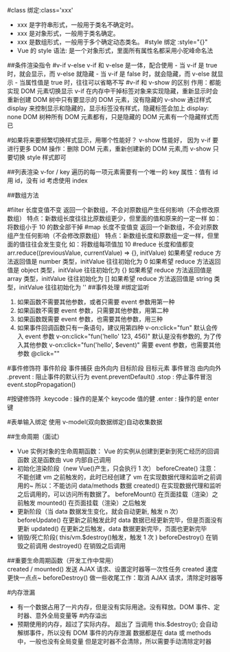 #class 绑定:class='xxx'

- xxx 是字符串形式，一般用于类名不确定时。
- xxx 是对象形式，一般用于类名确定。
- xxx 是数组形式，一般用于多个确定动态类名。
  #style 绑定 :style="{}"
- Vue 的 style 语法: 是一个对象形式，里面所有属性名都采用小驼峰命名法

##条件渲染指令
#v-if v-else
v-if 和 v-else 是一体，配合使用 - 当 v-if 是 true 时，就会显示，而 v-else 就隐藏 - 当 v-if 是 false 时，就会隐藏，而 v-else 就显示 - 当属性值是 true 时，往往可以省略不写
#v-if 和 v-show 的区别
作用：都能实现 DOM 元素切换显示
v-if 在内存中干掉标签对象来实现隐藏，重新显示时会重新创建
DOM 树中只有要显示的 DOM 元素，没有隐藏的
v-show 通过样式 display 来控制显示和隐藏的，显示标签没有样式，隐藏标签会加上 display: none
DOM 树种所有 DOM 元素都有，只是隐藏的 DOM 元素有一个隐藏样式而已

#如果将来要频繁切换样式显示，用哪个性能好？
v-show 性能好，
因为 v-if 要进行更多 DOM 操作：删除 DOM 元素，重新创建新的 DOM 元素,而 v-show 只要切换 style 样式即可

##列表渲染
v-for / key
遍历的每一项元素需要有一个唯一的 key 属性：值有 id 用 id，没有 id 考虑使用 index

##数组方法

#filter 长度变值不变
返回一个新数组，不会对原数组产生任何影响（不会修改原数组）
特点：新数组长度往往比原数组更少，但里面的值和原来的一定一样
如：将数组小于 10 的数全部干掉
#map 长度不变值变
返回一个新数组，不会对原数组产生任何影响（不会修改原数组）
特点：新数组长度和原数组一定一样，但里面的值往往会发生变化
如：将数组每项值加 10
#reduce 长度和值都变
arr.reduce((previousValue, currentValue) => {}, initValue)
如果希望 reduce 方法返回值是 number 类型，initValue 往往初始化为 0
如果希望 reduce 方法返回值是 object 类型，initValue 往往初始化为 {}
如果希望 reduce 方法返回值是 array 类型，initValue 往往初始化为 []
如果希望 reduce 方法返回值是 string 类型，initValue 往往初始化为 '' ##事件处理 #绑定监听

1. 如果函数不需要其他参数，或者只需要 event 参数用第一种
2. 如果函数不需要 event 参数，只需要其他参数，用第二种
3. 如果函数既需要 event 参数，也需要其他参数，用三种
4. 如果事件回调函数只有一条语句，建议用第四种
   v-on:click="fun" 默认会传入 event 参数
   v-on:click="fun('hello' 123, 456)" 默认是没有参数的, 为了传入其他参数
   v-on:click="fun('hello', \$event)" 需要 event 参数，也需要其他参数
   @click=""

#事件修饰符
事件阶段
事件捕获 由外向内
目标阶段 目标元素
事件冒泡 由内向外
.prevent : 阻止事件的默认行为 event.preventDefault()
.stop : 停止事件冒泡 event.stopPropagation()

#按键修饰符
.keycode : 操作的是某个 keycode 值的健
.enter : 操作的是 enter 键

#表单输入绑定
使用 v-model(双向数据绑定)自动收集数据

##生命周期（面试）

- Vue 实例对象的生命周期函数：
  Vue 的实例从创建到更新到死亡经历的回调函数
  这是函数由 vue 内部自己调用
- 初始化渲染阶段（new Vue()产生，只会执行 1 次）
  beforeCreate()
  注意：不能创建 vm 之前触发的，此时已经创建了 vm
  在实现数据代理和监听之前调用的~
  所以：不能访问 data/methods 数据
  created()
  在实现数据代理和监听之后调用的，可以访问所有数据了。
  beforeMount()
  在页面挂载（渲染）之前触发
  mounted()
  在页面挂载（渲染）之后触发
- 更新阶段（当 data 数据发生变化，就会自动更新, 触发 n 次）
  beforeUpdate()
  在更新之前触发此时 data 数据已经更新完毕，但是页面没有更新
  updated()
  在更新之后触发，data 数据更新完毕，页面也更新完毕
- 销毁/死亡阶段( this/vm.\$destroy()触发，触发 1 次 )
  beforeDestroy() 在销毁之前调用
  destroyed() 在销毁之后调用

##重要生命周期函数（开发工作中常用）  
 created / mounted()
发送 AJAX 请求、设置定时器等一次性任务
created 速度更快一点点~
beforeDestroy()
做一些收尾工作：取消 AJAX 请求，清除定时器等

#内存泄漏

- 有一个数据占用了一片内存，但是没有实际用途。没有释放。DOM 事件、定时器、意外全局变量等 #内存溢出
- 预期使用的内存，超过了实际内存。 超出了
  当调用 this.\$destroy();
  会自动解绑事件，所以没有 DOM 事件的内存泄漏
  数据都是在 data 或 methods 中，一般也没有全局变量
  但是定时器不会清除，所以需要手动清除定时器
